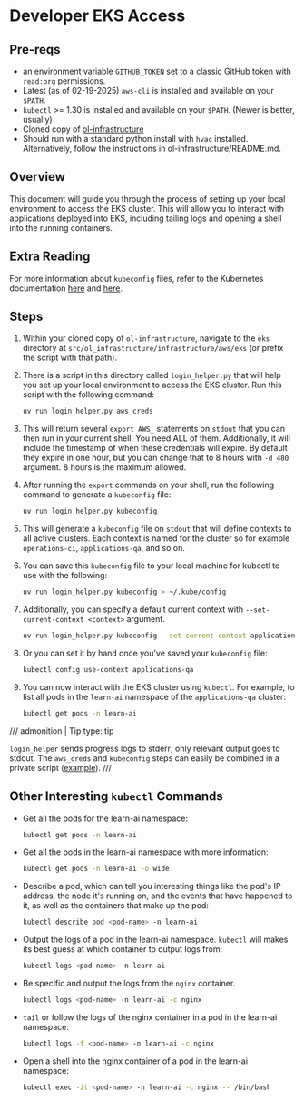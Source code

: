 # Developer EKS Access

## Pre-reqs

- an environment variable `GITHUB_TOKEN` set to a classic GitHub [token](https://github.com/settings/tokens) with `read:org` permissions.
- Latest (as of 02-19-2025) `aws-cli` is installed and available on your `$PATH`.
- `kubectl` >= 1.30 is installed and available on your `$PATH`. (Newer is better, usually)
- Cloned copy of [ol-infrastructure](https://github.com/mitodl/ol-infrastructure)
- Should run with a standard python install with `hvac` installed. Alternatively, follow the instructions in ol-infrastructure/README.md.

## Overview

This document will guide you through the process of setting up your local environment to access the EKS cluster. This will allow you to interact with applications deployed into EKS, including tailing logs and opening a shell into the running containers.

## Extra Reading

For more information about `kubeconfig` files, refer to the Kubernetes documentation [here](https://kubernetes.io/docs/concepts/configuration/organize-cluster-access-kubeconfig/) and [here](https://kubernetes.io/docs/tasks/access-application-cluster/configure-access-multiple-clusters/).

## Steps

1.  Within your cloned copy of `ol-infrastructure`, navigate to the `eks` directory at `src/ol_infrastructure/infrastructure/aws/eks` (or prefix the script with that path).
2.  There is a script in this directory called `login_helper.py` that will help you set up your local environment to access the EKS cluster. Run this script with the following command:

    ```bash
    uv run login_helper.py aws_creds
    ```

3.  This will return several `export AWS_` statements on `stdout` that you can then run in your current shell. You need ALL of them. Additionally, it will include the timestamp of when these credentials will expire. By default they expire in one hour, but you can change that to 8 hours with `-d 480` argument. 8 hours is the maximum allowed.

4.  After running the `export` commands on your shell, run the following command to generate a `kubeconfig` file:

    ```bash
    uv run login_helper.py kubeconfig
    ```

5.  This will generate a `kubeconfig` file on `stdout` that will define contexts to all active clusters. Each context is named for the cluster so for example `operations-ci`, `applications-qa`, and so on.
6.  You can save this `kubeconfig` file to your local machine for kubectl to use with the following:

    ```bash
    uv run login_helper.py kubeconfig > ~/.kube/config
    ```

7.  Additionally, you can specify a default current context with `--set-current-context <context>` argument.

    ```bash
    uv run login_helper.py kubeconfig --set-current-context applications-qa > ~/.kube/config
    ```

8.  Or you can set it by hand once you've saved your `kubeconfig` file:

    ```bash
    kubectl config use-context applications-qa
    ```

9.  You can now interact with the EKS cluster using `kubectl`. For example, to list all pods in the `learn-ai` namespace of the `applications-qa` cluster:

    ```bash
    kubectl get pods -n learn-ai
    ```

/// admonition | Tip
type: tip

`login_helper` sends progress logs to stderr; only relevant output goes to stdout. The `aws_creds` and `kubeconfig` steps can easily be combined in a private script ([example](https://gist.github.com/ChristopherChudzicki/f2a660200edbcb196608d59ac53b4f92)).
///

## Other Interesting `kubectl` Commands

- Get all the pods for the learn-ai namespace:

    ```bash
    kubectl get pods -n learn-ai
    ```

- Get all the pods in the learn-ai namespace with more information:

    ```bash
    kubectl get pods -n learn-ai -o wide
    ```

- Describe a pod, which can tell you interesting things like the pod's IP address, the node it's running on, and the events that have happened to it, as well as the containers that make up the pod:

    ```bash
    kubectl describe pod <pod-name> -n learn-ai
    ```

- Output the logs of a pod in the learn-ai namespace. `kubectl` will makes its best guess at which container to output logs from:

    ```bash
    kubectl logs <pod-name> -n learn-ai
    ```

- Be specific and output the logs from the `nginx` container.

    ```bash
    kubectl logs <pod-name> -n learn-ai -c nginx
    ```

- `tail` or follow the logs of the nginx container in a pod in the learn-ai namespace:

    ```bash
    kubectl logs -f <pod-name> -n learn-ai -c nginx
    ```

- Open a shell into the nginx container of a pod in the learn-ai namespace:

    ```bash
    kubectl exec -it <pod-name> -n learn-ai -c nginx -- /bin/bash
    ```
